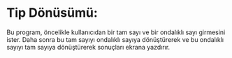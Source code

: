 # Tip Dönüsümü:
Bu program, öncelikle kullanıcıdan bir tam sayı ve bir ondalıklı sayı girmesini ister. Daha sonra bu tam sayıyı ondalıklı sayıya dönüştürerek ve bu ondalıklı sayıyı tam sayıya dönüştürerek sonuçları ekrana yazdırır.